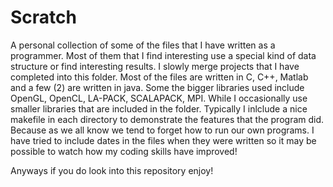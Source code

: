 Scratch
==============

A personal collection of some of the files that I have written as a
programmer. Most of them that I find interesting use a special kind of
data structure or find interesting results. I slowly merge projects
that I have completed into this folder. Most of the files are written
in C, C++, Matlab and a few (2) are written in java. Some the bigger libraries
used include OpenGL, OpenCL, LA-PACK, SCALAPACK, MPI. While I
occasionally use smaller libraries that are included in the
folder. Typically I inlclude a nice makefile in each directory to
demonstrate the features that the program did. Because as we all know
we tend to forget how to run our own programs. I have tried to include
dates in the files when they were written so it may be possible to
watch how my coding skills have improved!

Anyways if you do look into this repository enjoy! 
